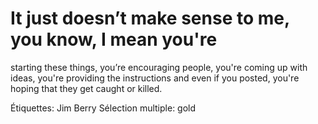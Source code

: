 # It just doesn’t make sense to me, you know, I mean you're
starting these things, you’re encouraging people, you're coming up with ideas,
you're providing the instructions and even if you posted, you're hoping that they
get caught or killed.

Étiquettes: Jim Berry
Sélection multiple: gold
